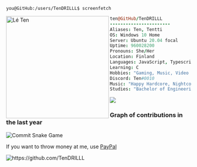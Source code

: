 ```console
you@GitHub:/users/TenDRILLL$ screenfetch
```
<div id="screenfetch">
<img align="left" src="https://i.imgur.com/N7AKfi0.png" alt="Lé Ten" width="280" /> 
  
```coffee
ten@GitHub/TenDRILLL
-----------------------
Aliases: Ten, Tentti
OS: Windows 10 Home
Server: Ubuntu 20.04 focal
Uptime: 960028200
Pronouns: She/Her
Location: Finland
Languages: JavaScript, Typescript
Learning: C
Hobbies: "Gaming, Music, Video Edits, Programming"
Discord: Ten#0010
Music: "Happy Hardcore, Nightcore, Rock, Metal"
Studies: "Bachelor of Engineering, Information and Communication Technologies"
```  
![](https://github-readme-stats.vercel.app/api?username=TenDRILLL&count_private=true&show_icons=true&hide_border=true&hide_title=true&hide_rank=true&theme=gruvbox)
</div>


### Graph of contributions in the last year
![Commit Snake Game](https://raw.githubusercontent.com/TenDRILLL/TenDRILLL/output/github-contribution-grid-snake.svg)

If you want to throw money at me, use [PayPal](https://paypal.me/tentti)

<img src="https://komarev.com/ghpvc/?username=TenDRILLL" alt="https://github.com/TenDRILLL" />
